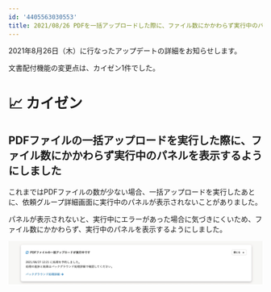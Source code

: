 ```yaml
---
id: '4405563030553'
title: 2021/08/26 PDFを一括アップロードした際に、ファイル数にかかわらず実行中のパネルを表示するようにしました
---
```

2021年8月26日（木）に行なったアップデートの詳細をお知らせします。

文書配付機能の変更点は、カイゼン1件でした。

# 📈 カイゼン

## PDFファイルの一括アップロードを実行した際に、ファイル数にかかわらず実行中のパネルを表示するようにしました

これまではPDFファイルの数が少ない場合、一括アップロードを実行したあとに、依頼グループ詳細画面に実行中のパネルが表示されないことがありました。

パネルが表示されないと、実行中にエラーがあった場合に気づきにくいため、ファイル数にかかわらず、実行中のパネルを表示するようにしました。

![](./__________2021-08-27_13_40_15.png)
